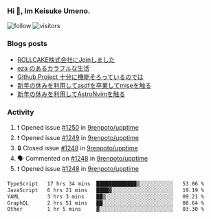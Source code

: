 ### Hi 👋, Im Keisuke Umeno.

<!--
**9renpoto/9renpoto** is a ✨ _special_ ✨ repository because its `README.md` (this file) appears on your GitHub profile.

Here are some ideas to get you started:

- 🔭 I’m currently working on ...
- 🌱 I’m currently learning ...
- 👯 I’m looking to collaborate on ...
- 🤔 I’m looking for help with ...
- 💬 Ask me about ...
- 📫 How to reach me: ...
- 😄 Pronouns: ...
- ⚡ Fun fact: ...
-->

![follow](https://img.shields.io/github/followers/9renpoto?label=Follow&style=social)
![visitors](https://komarev.com/ghpvc/?username=9renpoto&label=Profile%20views&color=0e75b6&style=flat)

### Blogs posts

<!-- BLOG-POST-LIST:START -->
- [ROLLCAKE株式会社にJoinしました](https://9renpoto.win/entry/2024/02/11/join)
- [eza のあるカラフルな生活](https://9renpoto.win/entry/2024/02/01/eza)
- [Github Project 十分に機能そろっているのでは](https://9renpoto.win/entry/2024/01/14/gh-projects)
- [新年の休みを利用してasdfを卒業してmiseを触る](https://9renpoto.win/entry/2024/01/07/mise)
- [新年の休みを利用してAstroNvimを触る](https://9renpoto.win/entry/2024/01/03/new-year-holidays)
<!-- BLOG-POST-LIST:END -->

### Activity

<!--START_SECTION:activity-->
1. ❗ Opened issue [#1250](https://github.com/9renpoto/upptime/issues/1250) in [9renpoto/upptime](https://github.com/9renpoto/upptime)
2. ❗ Opened issue [#1249](https://github.com/9renpoto/upptime/issues/1249) in [9renpoto/upptime](https://github.com/9renpoto/upptime)
3. 🔒 Closed issue [#1248](https://github.com/9renpoto/upptime/issues/1248) in [9renpoto/upptime](https://github.com/9renpoto/upptime)
4. 🗣 Commented on [#1248](https://github.com/9renpoto/upptime/issues/1248#issuecomment-1963102322) in [9renpoto/upptime](https://github.com/9renpoto/upptime)
5. ❗ Opened issue [#1248](https://github.com/9renpoto/upptime/issues/1248) in [9renpoto/upptime](https://github.com/9renpoto/upptime)
<!--END_SECTION:activity-->

<!--START_SECTION:waka-->

```txt
TypeScript   17 hrs 34 mins  █████████████▒░░░░░░░░░░░   53.06 %
JavaScript   6 hrs 21 mins   ████▓░░░░░░░░░░░░░░░░░░░░   19.19 %
YAML         3 hrs 3 mins    ██▒░░░░░░░░░░░░░░░░░░░░░░   09.21 %
GraphQL      2 hrs 51 mins   ██░░░░░░░░░░░░░░░░░░░░░░░   08.64 %
Other        1 hr 5 mins     ▓░░░░░░░░░░░░░░░░░░░░░░░░   03.30 %
```

<!--END_SECTION:waka-->
